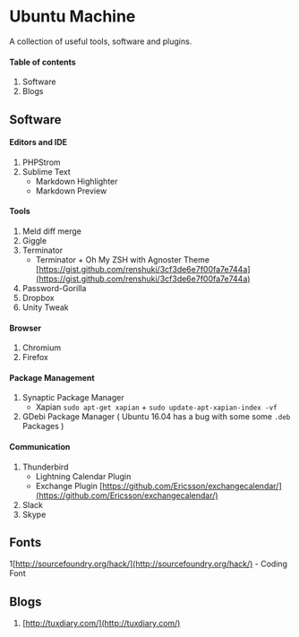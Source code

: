 # Ubuntu Machine
A collection of useful tools, software and plugins.   

#### Table of contents

1. Software
2. Blogs


## Software 

#### Editors and IDE

1. PHPStrom
2. Sublime Text
    - Markdown Highlighter
    - Markdown Preview

#### Tools

1. Meld diff merge
2. Giggle
3. Terminator
	-	Terminator + Oh My ZSH with Agnoster Theme [https://gist.github.com/renshuki/3cf3de6e7f00fa7e744a](https://gist.github.com/renshuki/3cf3de6e7f00fa7e744a)
4. Password-Gorilla
5. Dropbox
6. Unity Tweak

#### Browser

1. Chromium
2. Firefox

#### Package Management

1. Synaptic Package Manager
    - Xapian `sudo apt-get xapian` + `sudo update-apt-xapian-index -vf`
2. GDebi Package Manager ( Ubuntu 16.04 has a bug with some some `.deb` Packages )
 
#### Communication

1. Thunderbird
    - Lightning Calendar Plugin
    - Exchange Plugin [https://github.com/Ericsson/exchangecalendar/](https://github.com/Ericsson/exchangecalendar/)
2. Slack
3. Skype

## Fonts

1[http://sourcefoundry.org/hack/](http://sourcefoundry.org/hack/) - Coding Font

## Blogs

1. [http://tuxdiary.com/](http://tuxdiary.com/)